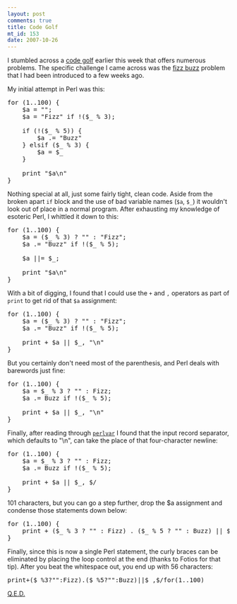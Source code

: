 ```yaml
--- 
layout: post
comments: true
title: Code Golf
mt_id: 153
date: 2007-10-26
---
```

I stumbled across a [code golf](http://golf.shinh.org) earlier this week that offers numerous problems.  The specific challenge I came across was the [fizz buzz](http://en.wikipedia.org/wiki/Bizz_buzz) problem that I had been introduced to a few weeks ago.

My initial attempt in Perl was this:
<pre>
for (1..100) {
    $a = "";
    $a = "Fizz" if !($_ % 3);

    if (!($_ % 5)) {
        $a .= "Buzz"
    } elsif ($_ % 3) {
        $a = $_
    }

    print "$a\n"
}
</pre>

Nothing special at all, just some fairly tight, clean code.  Aside from the broken apart `if` block and the use of bad variable names (`$a`, `$_`) it wouldn't look out of place in a normal program.  After exhausting my knowledge of esoteric Perl, I whittled it down to this:
<pre>
for (1..100) {
    $a = ($_ % 3) ? "" : "Fizz";
    $a .= "Buzz" if !($_ % 5);

    $a ||= $_;

    print "$a\n"
}
</pre>

With a bit of digging, I found that I could use the `+` and `,` operators as part of `print` to get rid of that `$a` assignment:
<pre>
for (1..100) {
    $a = ($_ % 3) ? "" : "Fizz";
    $a .= "Buzz" if !($_ % 5);

    print + $a || $_, "\n"
}
</pre>

But you certainly don't need most of the parenthesis, and Perl deals with barewords just fine:
<pre>
for (1..100) {
    $a = $_ % 3 ? "" : Fizz;
    $a .= Buzz if !($_ % 5);

    print + $a || $_, "\n"
}
</pre>

Finally, after reading through [`perlvar`](http://perldoc.perl.org/perlvar.html) I found that the input record separator, which defaults to "\n", can take the place of that four-character newline:
<pre>
for (1..100) {
    $a = $_ % 3 ? "" : Fizz;
    $a .= Buzz if !($_ % 5);

    print + $a || $_, $/
}
</pre>

101 characters, but you can go a step further, drop the $a assignment and condense those statements down below:
<pre>
for (1..100) {
    print + ($_ % 3 ? "" : Fizz) . ($_ % 5 ? "" : Buzz) || $_, $/
}
</pre>

Finally, since this is now a single Perl statement, the curly braces can be eliminated by placing the loop control at the end (thanks to Fotios for that tip).  After you beat the whitespace out, you end up with 56 characters:
<pre>
print+($_%3?"":Fizz).($_%5?"":Buzz)||$_,$/for(1..100)
</pre>

[Q.E.D.](http://en.wikipedia.org/wiki/Q.E.D.)
